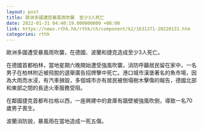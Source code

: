```yaml
---
layout: post
title: 歐洲多國遭受暴風雨吹襲　至少3人死亡
date: 2022-01-31 04:40:19.000000000 +08:00
link: https://news.rthk.hk/rthk/ch/component/k2/1631371-20220131.htm
categories: rthk
---
```


歐洲多國遭受暴風雨吹襲，在德國、波蘭和捷克造成至少3人死亡。

在德國首都柏林，當地星期六晚開始遭受強風吹襲，消防呼籲居民留在家中，一名男子在柏林附近被飛脫的選舉廣告招牌擊中死亡。港口城市漢堡著名的魚市場，因為大雨而水浸，有汽車損毀，多個城市亦有居民被倒塌樹木擊傷的報告，德國北部和東部之間的長途火車服務受阻。

在鄰國捷克首都布拉格以西，一座興建中的倉庫有牆壁被強風吹倒，導致一名70歲男子喪生。

波蘭消防說，暴風雨在當地造成一死五傷。
